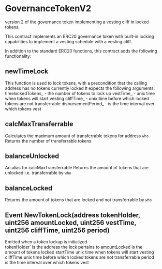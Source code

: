 # GovernanceTokenV2
version 2 of the governance token implementing a vesting cliff in locked tokens.

This contract implements an ERC20 governance token with built-in locking capabilities to implement a vesting schedule with a vesting cliff.

In addition to the standard ERC20 functions, this contract adds the following functionality:

## newTimeLock
This function is used to lock tokens, with a precondition that the calling address has no tokens currently locked
It expects the following arguments:
timelockedTokens_ - the number of tokens to lock up
vestTime_ - unix time when tokens will start vesting
cliffTime_ - unix time before which locked tokens are not transferrable
disbursementPeriod_ -  is the time interval over which tokens vest

## calcMaxTransferrable
Calculates the maximum amount of transferrable tokens for address `who`
Returns the number of transferrable tokens 

## balanceUnlocked
An alias for calcMaxTransferrable
Returns the amount of tokens that are unlocked i.e. transferrable by `who`

## balanceLocked
Returns the amount of tokens that are locked and not transferrable by `who`

## Event NewTokenLock(address tokenHolder, uint256 amountLocked, uint256 vestTime, uint256 cliffTime, uint256 period)
Emitted when a token lockup is initialized  
tokenHolder` is the address the lock pertains to
amountLocked is the amount of tokens locked 
startTime unix time when tokens will start vesting
cliffTime unix time before which locked tokens are not transferrable
period is the time interval over which tokens vest
